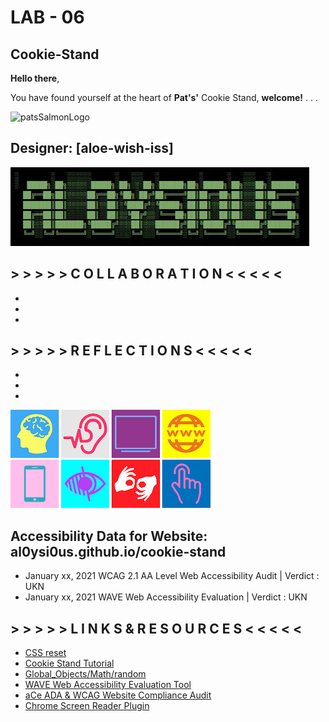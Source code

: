 # LAB - 06

## Cookie-Stand

**Hello there**, 

You have found yourself at the heart of **Pat's'** Cookie Stand, **welcome!** . . . 

![patsSalmonLogo](https://codefellows.github.io/code-201-guide/curriculum/class-06/lab/assets/salmon.png)

## Designer: [aloe-wish-iss]

![banner](https://github.com/AL0YSI0US/about-me/blob/main/img/bannerNameArt.JPG?raw=true)

## > > > > > C O L L A B O R A T I O N < < < < < 
+ 
+
+
## > > > > > R E F L E C T I O N S < < < < <
+
+
+

![access](https://github.com/AL0YSI0US/about-me/blob/main/img/8grid.png?raw=true) 
## Accessibility Data for Website: al0ysi0us.github.io/cookie-stand 
+ January xx, 2021 WCAG 2.1 AA Level Web Accessibility Audit | Verdict : UKN
+ January xx, 2021 WAVE Web Accessibility Evaluation | Verdict : UKN

## > > > > > L I N K S & R E S O U R C E S < < < < <

+ [CSS reset](https://meyerweb.com/eric/tools/css/reset/)
+ [Cookie Stand Tutorial](https://codefellows.github.io/code-201-guide/curriculum/class-02/project_setup)
+ [Global_Objects/Math/random](https://developer.mozilla.org/en-US/docs/Web/JavaScript/Reference/Global_Objects/Math/random)
+ [WAVE Web Accessibility Evaluation Tool](https://wave.webaim.org/)
+ [aCe ADA & WCAG Website Compliance Audit](https://ace.accessibe.com/)
+ [Chrome Screen Reader Plugin](https://chrome.google.com/webstore/detail/screen-reader/kgejglhpjiefppelpmljglcjbhoiplfn?hl=ena)